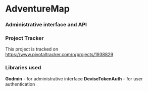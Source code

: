 # AdventureMap
### Administrative interface and API

### Project Tracker
This project is tracked on https://www.pivotaltracker.com/n/projects/1938829

### Libraries used
**Godmin** - for administrative interface
**DeviseTokenAuth** - for user authentication
